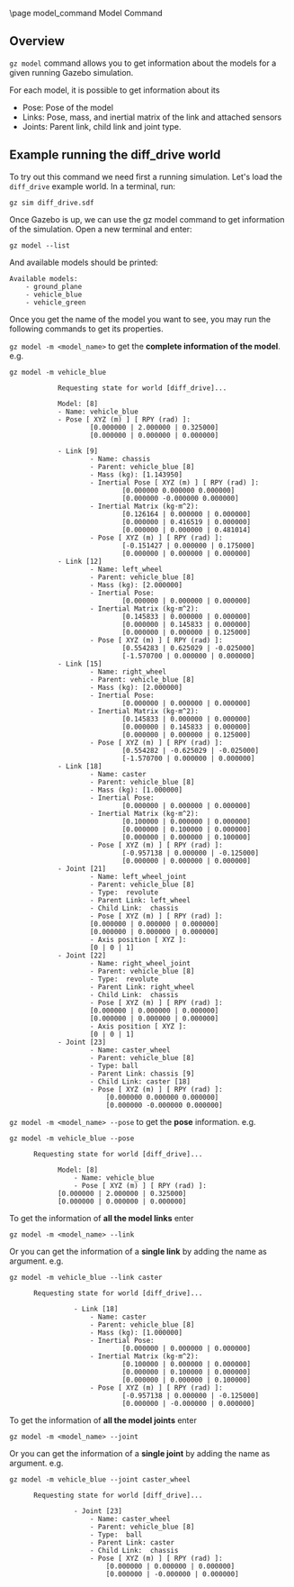 \page model_command Model Command

## Overview
`gz model` command allows you to get information about the models for a given running Gazebo simulation.

For each model, it is possible to get information about its
 -  Pose: Pose of the model
 -  Links: Pose, mass, and inertial matrix of the link and attached sensors
 -  Joints: Parent link, child link and joint type.

## Example running the diff_drive world

To try out this command we need first a running simulation. Let's load the `diff_drive` example world. In a terminal, run:

    gz sim diff_drive.sdf

Once Gazebo is up, we can use the gz model command to get information of the simulation.
Open a new terminal and enter:

    gz model --list

And available models should be printed:

    Available models:
        - ground_plane
        - vehicle_blue
        - vehicle_green

Once you get the name of the model you want to see, you may run the following commands to get its properties.

`gz model -m <model_name>` to get the **complete information of the model**. e.g.

    gz model -m vehicle_blue

```
			Requesting state for world [diff_drive]...

			Model: [8]
			- Name: vehicle_blue
			- Pose [ XYZ (m) ] [ RPY (rad) ]:
					[0.000000 | 2.000000 | 0.325000]
					[0.000000 | 0.000000 | 0.000000]

			- Link [9]
					- Name: chassis
					- Parent: vehicle_blue [8]
					- Mass (kg): [1.143950]
					- Inertial Pose [ XYZ (m) ] [ RPY (rad) ]:
    						[0.000000 0.000000 0.000000]
    						[0.000000 -0.000000 0.000000]
					- Inertial Matrix (kg⋅m^2):
							[0.126164 | 0.000000 | 0.000000]
							[0.000000 | 0.416519 | 0.000000]
							[0.000000 | 0.000000 | 0.481014]
					- Pose [ XYZ (m) ] [ RPY (rad) ]:
							[-0.151427 | 0.000000 | 0.175000]
							[0.000000 | 0.000000 | 0.000000]
			- Link [12]
					- Name: left_wheel
					- Parent: vehicle_blue [8]
					- Mass (kg): [2.000000]
					- Inertial Pose:
							[0.000000 | 0.000000 | 0.000000]
					- Inertial Matrix (kg⋅m^2):
							[0.145833 | 0.000000 | 0.000000]
							[0.000000 | 0.145833 | 0.000000]
							[0.000000 | 0.000000 | 0.125000]
					- Pose [ XYZ (m) ] [ RPY (rad) ]:
							[0.554283 | 0.625029 | -0.025000]
							[-1.570700 | 0.000000 | 0.000000]
			- Link [15]
					- Name: right_wheel
					- Parent: vehicle_blue [8]
					- Mass (kg): [2.000000]
					- Inertial Pose:
							[0.000000 | 0.000000 | 0.000000]
					- Inertial Matrix (kg⋅m^2):
							[0.145833 | 0.000000 | 0.000000]
							[0.000000 | 0.145833 | 0.000000]
							[0.000000 | 0.000000 | 0.125000]
					- Pose [ XYZ (m) ] [ RPY (rad) ]:
							[0.554282 | -0.625029 | -0.025000]
							[-1.570700 | 0.000000 | 0.000000]
			- Link [18]
					- Name: caster
					- Parent: vehicle_blue [8]
					- Mass (kg): [1.000000]
					- Inertial Pose:
							[0.000000 | 0.000000 | 0.000000]
					- Inertial Matrix (kg⋅m^2):
							[0.100000 | 0.000000 | 0.000000]
							[0.000000 | 0.100000 | 0.000000]
							[0.000000 | 0.000000 | 0.100000]
					- Pose [ XYZ (m) ] [ RPY (rad) ]:
							[-0.957138 | 0.000000 | -0.125000]
							[0.000000 | 0.000000 | 0.000000]
			- Joint [21]
					- Name: left_wheel_joint
					- Parent: vehicle_blue [8]
					- Type:  revolute
					- Parent Link: left_wheel
					- Child Link:  chassis
					- Pose [ XYZ (m) ] [ RPY (rad) ]:
					[0.000000 | 0.000000 | 0.000000]
					[0.000000 | 0.000000 | 0.000000]
					- Axis position [ XYZ ]:
					[0 | 0 | 1]
			- Joint [22]
					- Name: right_wheel_joint
					- Parent: vehicle_blue [8]
					- Type:  revolute
					- Parent Link: right_wheel
					- Child Link:  chassis
					- Pose [ XYZ (m) ] [ RPY (rad) ]:
					[0.000000 | 0.000000 | 0.000000]
					[0.000000 | 0.000000 | 0.000000]
					- Axis position [ XYZ ]:
					[0 | 0 | 1]
			- Joint [23]
					- Name: caster_wheel
					- Parent: vehicle_blue [8]
					- Type: ball
					- Parent Link: chassis [9]
					- Child Link: caster [18]
					- Pose [ XYZ (m) ] [ RPY (rad) ]:
						[0.000000 0.000000 0.000000]
						[0.000000 -0.000000 0.000000]

```


`gz model -m <model_name> --pose` to get the **pose** information. e.g.

    gz model -m vehicle_blue --pose


```
      Requesting state for world [diff_drive]...

			Model: [8]
				- Name: vehicle_blue
				- Pose [ XYZ (m) ] [ RPY (rad) ]:
            [0.000000 | 2.000000 | 0.325000]
            [0.000000 | 0.000000 | 0.000000]
```


To get the information of **all the model links** enter

    gz model -m <model_name> --link


Or you can get the information of a **single link** by adding the name as argument. e.g.

    gz model -m vehicle_blue --link caster

```
      Requesting state for world [diff_drive]...

				- Link [18]
					- Name: caster
					- Parent: vehicle_blue [8]
					- Mass (kg): [1.000000]
					- Inertial Pose:
							[0.000000 | 0.000000 | 0.000000]
					- Inertial Matrix (kg⋅m^2):
							[0.100000 | 0.000000 | 0.000000]
							[0.000000 | 0.100000 | 0.000000]
							[0.000000 | 0.000000 | 0.100000]
					- Pose [ XYZ (m) ] [ RPY (rad) ]:
							[-0.957138 | 0.000000 | -0.125000]
							[0.000000 | -0.000000 | 0.000000]
```


To get the information of **all the model joints** enter

    gz model -m <model_name> --joint

Or you can get the information of a **single joint** by adding the name as argument. e.g.

    gz model -m vehicle_blue --joint caster_wheel

```
      Requesting state for world [diff_drive]...

				- Joint [23]
					- Name: caster_wheel
					- Parent: vehicle_blue [8]
					- Type:  ball
					- Parent Link: caster
					- Child Link:  chassis
					- Pose [ XYZ (m) ] [ RPY (rad) ]:
						[0.000000 | 0.000000 | 0.000000]
						[0.000000 | -0.000000 | 0.000000]
```
